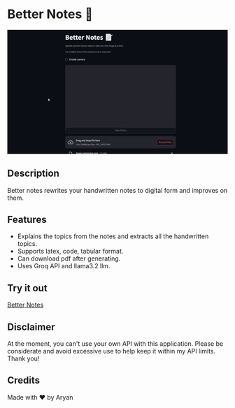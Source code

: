 # Better Notes 📝
![Better Notes](notes.gif)

## Description
Better notes rewrites your handwritten notes to digital form and improves on them.

## Features
- Explains the topics from the notes and extracts all the handwritten topics.
- Supports latex, code, tabular format.
- Can download pdf after generating.
- Uses Groq API and llama3.2 llm.

## Try it out
[Better Notes](https://hwtobg.streamlit.app/)

## Disclaimer
At the moment, you can't use your own API with this application. Please be considerate and avoid excessive use to help keep it within my API limits. Thank you!

## Credits
Made with ❤ by Aryan